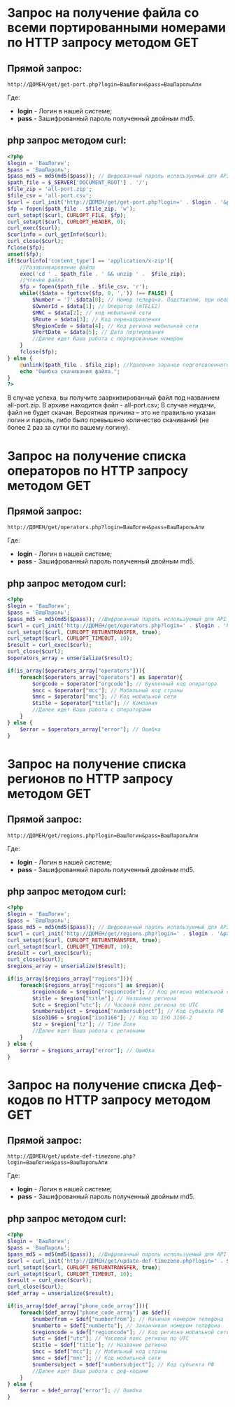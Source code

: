 # Запрос на получение файла со всеми портированными номерами по HTTP запросу методом GET

## Прямой запрос:

```
http://ДОМЕН/get/get-port.php?login=ВашЛогин&pass=ВашПарольАпи
```

Где:
* **login** - Логин в нашей системе;
* **pass** - Зашифрованный пароль полученный двойным md5.

## php запрос методом curl:

```php
<?php
$login = 'ВашЛогин';
$pass = 'ВашПароль';
$pass_md5 = md5(md5($pass)); // Шифрованный пароль используемый для API
$path_file = $_SERVER['DOCUMENT_ROOT'] . '/';
$file_zip = 'all-port.zip';
$file_csv = 'all-port.csv';
$curl = curl_init('http://ДОМЕН/get/get-port.php?login=' . $login . '&pass=' . $pass_md5);
$fp = fopen($path_file . $file_zip, 'w');
curl_setopt($curl, CURLOPT_FILE, $fp);
curl_setopt($curl, CURLOPT_HEADER, 0);
curl_exec($curl);
$curlinfo = curl_getInfo($curl);
curl_close($curl);
fclose($fp);
unset($fp);
if($curlinfo['content_type'] == 'application/x-zip'){
	//Разархивирование файла
	exec('cd ' . $path_file . ' && unzip ' .  $file_zip);
	//Чтение файла
	$fp = fopen($path_file . $file_csv, 'r');
	while(($data = fgetcsv($fp, 0, ',')) !== FALSE) {
		$Number = '7'.$data[0];	// Номер телефона. Подставляю, при необходимости, перед началом цифру 7, т.к. номера начинаются с 9.
		$OwnerId = $data[1]; // Оператор (mTELE2)
		$MNC = $data[2]; // код мобильной сети
		$Route = $data[3]; // Код перенаправления
		$RegionCode = $data[4]; // Код региона мобильной сети
		$PortDate = $data[5]; // Дата портирования
		//Далее идет Ваша работа с портированным номером
	}
	fclose($fp);
} else {
	@unlink($path_file . $file_zip); //Удаление заранее подготовленного файла для скачивания.
	echo "Ошибка скачивания файла.";
}
?>
```

В случае успеха, вы получите заархивированный файл под названием all-port.zip. В архиве находится файл - all-port.csv;
В случае неудачи, файл не будет скачан. Вероятная причина – это не правильно указан логин и пароль, либо было превышено количество скачиваний (не более 2 раз за сутки по вашему логину).


# Запрос на получение списка операторов по HTTP запросу методом GET

## Прямой запрос:

```
http://ДОМЕН/get/operators.php?login=ВашЛогин&pass=ВашПарольАпи
```

Где:
* **login** - Логин в нашей системе;
* **pass** - Зашифрованный пароль полученный двойным md5.

## php запрос методом curl:

```php
<?php
$login = 'ВашЛогин';
$pass = 'ВашПароль';
$pass_md5 = md5(md5($pass)); //Шифрованный пароль используемый для API
$curl = curl_init('http://ДОМЕН/get/operators.php?login=' . $login . '&pass=' . $pass_md5);
curl_setopt($curl, CURLOPT_RETURNTRANSFER, true);
curl_setopt($curl, CURLOPT_TIMEOUT, 10);
$result = curl_exec($curl);
curl_close($curl);
$operators_array = unserialize($result);

if(is_array($operators_array["operators"])){
	foreach($operators_array["operators"] as $operator){
		$orgcode = $operator["orgcode"]; // Буквенный код оператора
		$mcc = $operator["mcc"]; // Мобильный код страны
		$mnc = $operator["mnc"]; // Код мобильной сети
		$title = $operator["title"]; // Компания
		//Далее идет Ваша работа с операторами
	}
} else {
	$error = $operators_array["error"]; // Ошибка
}
```


# Запрос на получение списка регионов по HTTP запросу методом GET

## Прямой запрос:

```
http://ДОМЕН/get/regions.php?login=ВашЛогин&pass=ВашПарольАпи
```

Где:
* **login** - Логин в нашей системе;
* **pass** - Зашифрованный пароль полученный двойным md5.

## php запрос методом curl:

```php
<?php
$login = 'ВашЛогин';
$pass = 'ВашПароль';
$pass_md5 = md5(md5($pass)); // Шифрованный пароль используемый для API
$curl = curl_init('http://ДОМЕН/get/regions.php?login=' . $login . '&pass=' . $pass_md5);
curl_setopt($curl, CURLOPT_RETURNTRANSFER, true);
curl_setopt($curl, CURLOPT_TIMEOUT, 10);
$result = curl_exec($curl);
curl_close($curl);
$regions_array = unserialize($result);

if(is_array($regions_array["regions"])){
	foreach($regions_array["regions"] as $region){
		$regioncode = $region["regioncode"]; // Код региона мобильной сети
		$title = $region["title"]; // Название региона
		$utc = $region["utc"]; // Часовой пояс региона по UTC
		$numbersubject = $region["numbersubject"]; // Код субъекта РФ
		$iso3166 = $region["iso3166"]; // Код по ISO 3166-2	
		$tz = $region["tz"]; // Time Zone
		//Далее идет Ваша работа с регионами
	}
} else {
	$error = $regions_array["error"]; // Ошибка
}
```


# Запрос на получение списка Деф-кодов по HTTP запросу методом GET

## Прямой запрос:

```
http://ДОМЕН/get/update-def-timezone.php?login=ВашЛогин&pass=ВашПарольАпи
```

Где:
* **login** - Логин в нашей системе;
* **pass** - Зашифрованный пароль полученный двойным md5.

## php запрос методом curl:

```php
<?php
$login = 'ВашЛогин';
$pass = 'ВашПароль';
$pass_md5 = md5(md5($pass)); //Шифрованный пароль используемый для API
$curl = curl_init('http://ДОМЕН/get/update-def-timezone.php?login=' . $login . '&pass=' . $pass_md5);
curl_setopt($curl, CURLOPT_RETURNTRANSFER, true);
curl_setopt($curl, CURLOPT_TIMEOUT, 10);
$result = curl_exec($curl);
curl_close($curl);
$def_array = unserialize($result);

if(is_array($def_array["phone_code_array"])){
	foreach($def_array["phone_code_array"] as $def){
		$numberfrom = $def["numberfrom"]; // Начиная номером телефона
		$numberto = $def["numberto"]; // Заканчивая номером телефона
		$regioncode = $def["regioncode"]; // Код региона мобильной сети
		$utc = $def["utc"]; // Часовой пояс региона по UTC
		$title = $def["title"]; // Название региона
		$mcc = $def["mcc"]; // Мобильный код страны
		$mnc = $def["mnc"]; // Код мобильной сети
		$numbersubject = $def["numbersubject"]; // Код субъекта РФ
		//Далее идет Ваша работа с деф-кодами
	}
} else {
	$error = $def_array["error"]; // Ошибка
}
```
